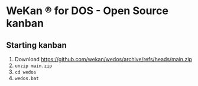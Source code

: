 # WeKan ® for DOS - Open Source kanban

## Starting kanban

1. Download https://github.com/wekan/wedos/archive/refs/heads/main.zip
2. `unzip main.zip`
3. `cd wedos`
4. `wedos.bat`
